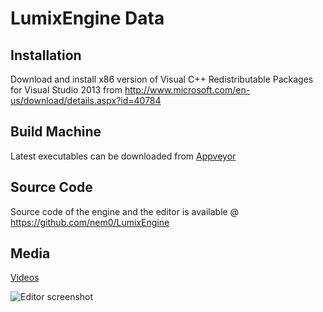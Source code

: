 LumixEngine Data
================

Installation
------------
Download and install x86 version of Visual C++ Redistributable Packages for Visual Studio 2013 from
http://www.microsoft.com/en-us/download/details.aspx?id=40784

Build Machine
-----------
Latest executables can be downloaded from [Appveyor](https://ci.appveyor.com/project/nem0/lumixengine/build/artifacts)

Source Code
-----------
Source code of the engine and the editor is available @ https://github.com/nem0/LumixEngine

Media
-----------

[Videos](https://www.youtube.com/channel/UCtjtIy0ldsq-9siM1Gm_rXg)

![Editor screenshot](https://raw.githubusercontent.com/nem0/LumixEngine/gh-pages/images/editor.png "Editor screenshot")
